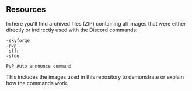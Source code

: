 ## Resources
In here you'll find archived files (ZIP) containing all images that were either directly or indirectly used with the Discord commands:

```
-skyforge
-pvp
-sffr
-sfde

PvP Auto announce command
```

This includes the images used in this repository to demonstrate or explain how the commands work.
